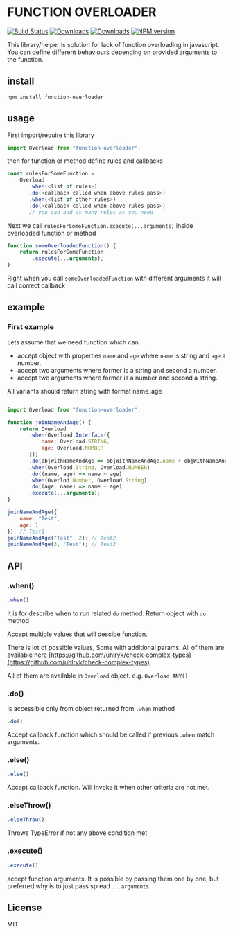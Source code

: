 # FUNCTION OVERLOADER
[![Build Status](https://travis-ci.org/uhlryk/function-overloader.svg)](https://travis-ci.org/uhlryk/function-overloader)
[![Downloads](https://img.shields.io/npm/dt/function-overloader.svg)](https://www.npmjs.com/package/function-overloader)
[![Downloads](https://img.shields.io/npm/dm/function-overloader.svg)](https://www.npmjs.com/package/function-overloader)
[![NPM version](https://img.shields.io/npm/v/function-overloader.svg)](https://www.npmjs.com/package/function-overloader)

This library/helper is solution for lack of function overloading in javascript.
You can define different behaviours depending on provided arguments to the function.

## install

```
npm install function-overloader
```

## usage


First import/require this library

```javascript
import Overload from "function-overloader";
```

then for function or method define rules and callbacks

```javascript
const rulesForSomeFunction = 
    Overload
       .when(<list of rules>)
       .do(<callback called when above rules pass>)
       .when(<list of other rules>)
       .do(<callback called when above rules pass>)
       // you can add as many rules as you need
  ```     
      
Next we call `rulesForSomeFunction.execute(...arguments)` inside overloaded function or method  
       
```javascript
function someOverloadedFunction() {
    return rulesForSomeFunction
        .execute(...arguments);
}
```

Right when you call `someOverloadedFunction` with different arguments it will call correct callback


## example

### First example

Lets assume that we need function which can
  * accept object with properties `name` and `age` where `name` is string and `age` a number.
  * accept two arguments where former is a string and second a number.
  * accept two arguments where former is a number and second a string.

All variants should return string with format name_age

```javascript

import Overload from "function-overloader";

function joinNameAndAge() {
    return Overload
       .when(Overload.Interface({
           name: Overload.STRING,
           age: Overload.NUMBER
       }))
       .do(objWithNameAndAge => objWithNameAndAge.name + objWithNameAndAge.age)
       .when(Overload.String, Overload.NUMBER)
       .do((name, age) => name + age)
       .when(Overlod.Number, Overload.String)
       .do((age, name) => name + age)
       .execute(...arguments);
}

joinNameAndAge({
    name: "Test",
    age: 1
}); // Test1
joinNameAndAge("Test", 2); // Test2
joinNameAndAge(3, "Test"); // Test3
```

## API

### .when()

```javascript
.when()
```

It is for describe when to run related `do` method.
Return object with `do` method

Accept multiple values that will descibe function.

There is lot of possible values, Some with additional params. All of them are available here [https://github.com/uhlryk/check-complex-types](https://github.com/uhlryk/check-complex-types)

All of them are available in `Overload` object. e.g. `Overload.ANY()`

### .do()

Is accessible only from object returned from `.when` method

```javascript
.do()
```

Accept callback function which should be called if previous `.when` match arguments.

### .else()

```javascript
.else()
```
Accept callback function. Will invoke it when other criteria are not met.

### .elseThrow()

```javascript
.elseThrow()
```
Throws TypeError if not any above condition met

### .execute()

```javascript
.execute()
```
accept function arguments. It is possible by passing them one by one, but preferred why is to just pass spread `...arguments`.

## License

MIT
